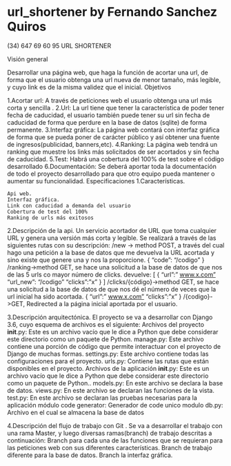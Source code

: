 # url_shortener by Fernando Sanchez Quiros

(34) 647 69 60 95
URL SHORTENER

Visión general

Desarrollar una página web, que haga la función de acortar una url, de forma que el usuario obtenga una url nueva de menor tamaño, más legible,  y cuyo link es de la misma validez que el inicial.
Objetivos

  1.Acortar url: A través de peticiones web el usuario obtenga una url más corta y sencilla .
  2.Url: La url tiene que tener la característica de poder tener fecha de caducidad, el usuario también puede tener su url sin fecha de caducidad de forma que perdure en la base de datos (sqlite) de forma permanente. 
  3.Interfaz gráfica: La página web contará con interfaz gráfica de forma que se pueda poner de carácter público y así obtener una fuente de ingresos(publicidad, banners,etc).
  4.Ranking: La página web tendrá un ranking que muestre los links más solicitados de ser acortados y sin fecha de caducidad.
  5.Test: Habrá una cobertura del 100% de test sobre el código desarrollado 
  6.Documentación: Se deberá aportar toda la documentación de todo el proyecto desarrollado para que otro equipo pueda mantener o  aumentar su funcionalidad.
Especificaciones
  1.Características.

    Api web.
    Interfaz gráfica.
    Link con caducidad a demanda del usuario
    Cobertura de test del 100%
    Ranking de urls más exitosos

  2.Descripción de la api.
    Un servicio acortador de URL que toma cualquier URL y genera una versión más corta y legible. Se realizará a través de las siguientes rutas con su descripción:
    /new -> method POST, a través del cual hago una petición a la base de datos que me devuelva la URL acortada y sino existe que genere una y nos la proporcione.
    {
    “code”: “/codigo”
    }
    /ranking->method GET, se hace una solicitud a la base de datos de que nos de las 5 urls co mayor número de clicks.
    devuelve:
    [
    {
    “url”:” www.x.com”
    “url_new”: “/codigo”
    “clicks”:”x”
    }
    ]
    /clicks/{código}->method GET, se hace una solicitud a la base de datos de que nos dé el número de veces que la url inicial ha sido acortada.
    {
    “url”:” www.x.com”
    “clicks”:”x”
    }
    /{codigo}->GET, Redirected a la página inicial aportada por el usuario.






  3.Descripción arquitectónica.
    El proyecto se va a desarrollar con Django 3.6, cuyo esquema de archivos es el siguiente:
    Archivos del proyecto
    __init__.py: Este es un archivo vacío que le dice a Python que debe considerar este directorio como un paquete de Python.
    manage.py: Este archivo contiene una porción de código que permite interactuar con el proyecto de Django de muchas formas. 
    settings.py: Este archivo contiene todas las configuraciones para el proyecto.
    urls.py: Contiene las rutas que están disponibles en el proyecto.
    Archivos de la aplicación
    __init__.py: Este es un archivo vacío que le dice a Python que debe considerar este directorio como un paquete de Python..
    models.py: En este archivo se declara la base de datos.
    views.py: En este archivo se declaran las funciones de la vista.
    test.py: En este archivo se declaran las pruebas necesarias para la aplicación
    módulo code generator: Generador de code unico
    modulo db.py: Archivo en el cual se almacena la base de datos





  4.Descripción del flujo de trabajo con Git .
    Se va a desarrollar el trabajo con una rama Master, y luego diversas ramas(branch) de trabajo descritas a continuación:
    Branch para cada una de las funciones que se requieran para las peticiones web con sus diferentes características.
    Branch de trabajo diferente para la base de datos.
    Branch la interfaz gráfica.


